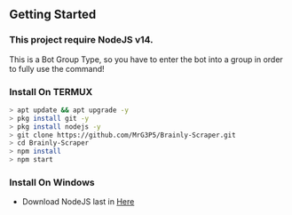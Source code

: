 ## Getting Started

### This project require NodeJS v14.
This is a Bot Group Type, so you have to enter the bot into a group in order to fully use the command!

### Install On TERMUX
```bash
> apt update && apt upgrade -y
> pkg install git -y
> pkg install nodejs -y
> git clone https://github.com/MrG3P5/Brainly-Scraper.git
> cd Brainly-Scraper
> npm install
> npm start
```

### Install On Windows

- Download NodeJS last in <a href="https://nodejs.org/en/download/current"><font>Here</a>
